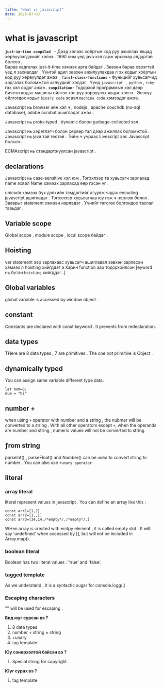 ```yaml
---
title: "what is javascript"
date: 2025-07-03
---
```


# what is javascript

**`just-in-time compiled `** - Дээд хэлээс хоёртын код руу ажиллах явцад хөрвүүлэгдэхийг хэлнэ . 1990 оны үед java хэл гарж ирснээр алдартай болсон .  
Бараа хадгалах just-it-time хэмээх арга байдаг . Зөвхөн бараа хэрэгтэй үед л захиалдаг . Үүнтэй адил зөвхөн ажилуулахдаа л эх кодыг хоёртын код руу хөрвүүлдэг ажээ \_
**`first-class-functions`** - Функцийг хувьсагчид хадгалах боломжтой хэлүүдийг хэлдэг . Үүнд `javascript ` , `python` , `ruby ` гэх хэл ордог ажээ .
**`compilation`**- Тодорхой программын хэл дээр бичсэн кодыг машины ойлгох хэл рүү хөрвүүлэх явцыг хэлнэ . Энэхүү ойлгогдох кодыг `binary code` эсвэл `machine code` хэмээдэг ажээ.

Javascript нь browser ийн хэл ч , nodejs , apache couchdb (no-sql database), adobe acrobat ашигладаг ажээ .

Javascript нь proto-typed , dynamic болон garbage-collected хэл .

Javascript нь хэрэглэгч болон сервер тал дээр ажиллах боломжтой .
Javascript нь java тай төстэй . Тийм ч учраас Livescript ээс Javascript болсон .

ECMAscript нь стандартжуулсан javascript .

## declarations

Javascript нь case-sensitive хэл юм . Тэгэхлээр та хувьсагч зарлахад name эсвэл Name хэмээх зарлахад өөр гэсэн үг .

unicode хэмээх бүх дэлхийн тэмдэгтийг агуулж чадах encoding javascript ашигладаг . Тэгэхлээр хувьсагчаа юу гэж ч нэрлэж болно .
Зааврыг statement хэмээн нэрлэдэг . Үүнийг төгсгөх болгондоо таслал тавьдаг .

## Variable scope

Global scope , module scope , local scope байдаг .

## Hoisting

var statement ээр зарлахаас хувьсагч ашиглавал зөвхөн зарласан хэмээх л hoisting хийгддэг э Харин function аар тодорхойлсон [eyword нь бүтэн `hoisting` хийгддэг .]

## Global variables

global variable is accessed by window object .

## constant

Constants are declared with const keyword . It prevents from redeclaration.

## data types

THere are 8 data types , 7 are primitives . The one not primitive is Object .

## dynamically typed

You can assign same variable different type data.

```
let num=8;
num = "hi"
```

## number +

when using `+` operator with number and a string , the nubmer will be converted to a string .
With all other operators except `+`, when the operands are number and string , numeric values will not be converted to string.

## ƒrom string

parseInt() , parseFloat() and Number() can be used to convert string to number .
You can also use `+unary operator. `

## literal

### array literal

literal represent values in javascript .
You can define an array like this :

```
const arr1=[1,2]
const arr2=[1,,1]
const arr3=[34,14,/*empty*/,/*empty*/,]
```

WHen array is created with emtpy element , it is called empty slot .
It will say 'undefined' when accessed by [], but will not be included in Array.map().

### boolean literal

Boolean has two literal values : 'true' and 'false'.

### tagged template

As we understand , it is a syntactic sugar for console.logg(.)

### Escaping characters

"\" will be used for escaping .

**Бид юуг сурсан вэ ?**

1.  8 data types
2.  number + string = string
3.  +unary
4.  tag template

**Юу сонирхолтой байсан вэ ?**

1. Special string for copyright.

**Юуг сурах вэ ?**

1. tag template
